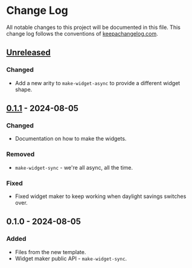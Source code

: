 # Change Log
All notable changes to this project will be documented in this file. This change log follows the conventions of [keepachangelog.com](http://keepachangelog.com/).

## [Unreleased]
### Changed
- Add a new arity to `make-widget-async` to provide a different widget shape.

## [0.1.1] - 2024-08-05
### Changed
- Documentation on how to make the widgets.

### Removed
- `make-widget-sync` - we're all async, all the time.

### Fixed
- Fixed widget maker to keep working when daylight savings switches over.

## 0.1.0 - 2024-08-05
### Added
- Files from the new template.
- Widget maker public API - `make-widget-sync`.

[Unreleased]: https://sourcehost.site/your-name/two-pane-app/compare/0.1.1...HEAD
[0.1.1]: https://sourcehost.site/your-name/two-pane-app/compare/0.1.0...0.1.1
